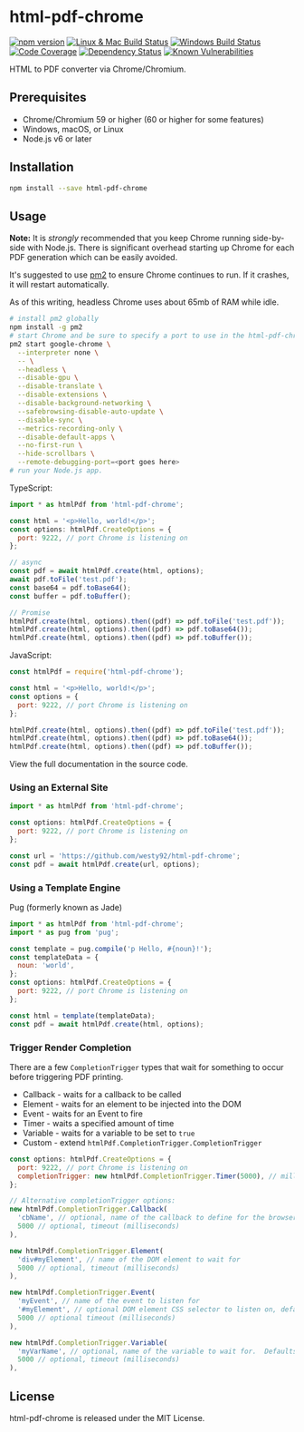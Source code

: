 # html-pdf-chrome

[![npm version](https://badge.fury.io/js/html-pdf-chrome.svg)](https://badge.fury.io/js/html-pdf-chrome)
[![Linux & Mac Build Status](https://travis-ci.org/westy92/html-pdf-chrome.svg?branch=master)](https://travis-ci.org/westy92/html-pdf-chrome/)
[![Windows Build Status](https://ci.appveyor.com/api/projects/status/github/westy92/html-pdf-chrome?branch=master&svg=true)](https://ci.appveyor.com/project/westy92/html-pdf-chrome)
[![Code Coverage](https://codecov.io/gh/westy92/html-pdf-chrome/branch/master/graph/badge.svg)](https://codecov.io/gh/westy92/html-pdf-chrome)
[![Dependency Status](https://david-dm.org/westy92/html-pdf-chrome.svg)](https://david-dm.org/westy92/html-pdf-chrome)
[![Known Vulnerabilities](https://snyk.io/test/github/westy92/html-pdf-chrome/badge.svg)](https://snyk.io/test/github/westy92/html-pdf-chrome)

HTML to PDF converter via Chrome/Chromium.

## Prerequisites

* Chrome/Chromium 59 or higher (60 or higher for some features)
* Windows, macOS, or Linux
* Node.js v6 or later

## Installation

```bash
npm install --save html-pdf-chrome
```

## Usage

__Note:__ It is _strongly_ recommended that you keep Chrome running side-by-side with Node.js.  There is significant overhead starting up Chrome for each PDF generation which can be easily avoided.

It's suggested to use [pm2](http://pm2.keymetrics.io/) to ensure Chrome continues to run.  If it crashes, it will restart automatically.

As of this writing, headless Chrome uses about 65mb of RAM while idle.

```bash
# install pm2 globally
npm install -g pm2
# start Chrome and be sure to specify a port to use in the html-pdf-chrome options.
pm2 start google-chrome \
  --interpreter none \
  -- \
  --headless \
  --disable-gpu \
  --disable-translate \
  --disable-extensions \
  --disable-background-networking \
  --safebrowsing-disable-auto-update \
  --disable-sync \
  --metrics-recording-only \
  --disable-default-apps \
  --no-first-run \
  --hide-scrollbars \
  --remote-debugging-port=<port goes here>
# run your Node.js app.
```

TypeScript:

```js
import * as htmlPdf from 'html-pdf-chrome';

const html = '<p>Hello, world!</p>';
const options: htmlPdf.CreateOptions = {
  port: 9222, // port Chrome is listening on
};

// async
const pdf = await htmlPdf.create(html, options);
await pdf.toFile('test.pdf');
const base64 = pdf.toBase64();
const buffer = pdf.toBuffer();

// Promise
htmlPdf.create(html, options).then((pdf) => pdf.toFile('test.pdf'));
htmlPdf.create(html, options).then((pdf) => pdf.toBase64());
htmlPdf.create(html, options).then((pdf) => pdf.toBuffer());
```

JavaScript:

```js
const htmlPdf = require('html-pdf-chrome');

const html = '<p>Hello, world!</p>';
const options = {
  port: 9222, // port Chrome is listening on
};

htmlPdf.create(html, options).then((pdf) => pdf.toFile('test.pdf'));
htmlPdf.create(html, options).then((pdf) => pdf.toBase64());
htmlPdf.create(html, options).then((pdf) => pdf.toBuffer());
```

View the full documentation in the source code.

### Using an External Site

```js
import * as htmlPdf from 'html-pdf-chrome';

const options: htmlPdf.CreateOptions = {
  port: 9222, // port Chrome is listening on
};

const url = 'https://github.com/westy92/html-pdf-chrome';
const pdf = await htmlPdf.create(url, options);
```

### Using a Template Engine

Pug (formerly known as Jade)

```js
import * as htmlPdf from 'html-pdf-chrome';
import * as pug from 'pug';

const template = pug.compile('p Hello, #{noun}!');
const templateData = {
  noun: 'world',
};
const options: htmlPdf.CreateOptions = {
  port: 9222, // port Chrome is listening on
};

const html = template(templateData);
const pdf = await htmlPdf.create(html, options);
```

### Trigger Render Completion

There are a few `CompletionTrigger` types that wait for something to occur before triggering PDF printing.

* Callback - waits for a callback to be called
* Element - waits for an element to be injected into the DOM
* Event - waits for an Event to fire
* Timer - waits a specified amount of time
* Variable - waits for a variable to be set to `true`
* Custom - extend `htmlPdf.CompletionTrigger.CompletionTrigger`

```js
const options: htmlPdf.CreateOptions = {
  port: 9222, // port Chrome is listening on
  completionTrigger: new htmlPdf.CompletionTrigger.Timer(5000), // milliseconds
};

// Alternative completionTrigger options:
new htmlPdf.CompletionTrigger.Callback(
  'cbName', // optional, name of the callback to define for the browser to call when finished rendering.  Defaults to 'htmlPdfCb'.
  5000 // optional, timeout (milliseconds)
),

new htmlPdf.CompletionTrigger.Element(
  'div#myElement', // name of the DOM element to wait for
  5000 // optional, timeout (milliseconds)
),

new htmlPdf.CompletionTrigger.Event(
  'myEvent', // name of the event to listen for
  '#myElement', // optional DOM element CSS selector to listen on, defaults to body
  5000 // optional timeout (milliseconds)
),

new htmlPdf.CompletionTrigger.Variable(
  'myVarName', // optional, name of the variable to wait for.  Defaults to 'htmlPdfDone'
  5000 // optional, timeout (milliseconds)
),
```

## License

html-pdf-chrome is released under the MIT License.
